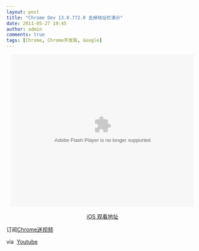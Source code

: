 ```yaml
---
layout: post
title: "Chrome Dev 13.0.772.0 去掉地址栏演示"
date: 2011-05-27 19:45
author: admin
comments: true
tags: [Chrome, Chrome开发版, Google]
---
```

<p style="text-align: center;"><embed type="application/x-shockwave-flash" width="480" height="400" src="http://player.youku.com/player.php/sid/XMjcwNjIwMTY0/v.swf" quality="high" align="middle" allowscriptaccess="sameDomain"></embed>

<p style="text-align: center;"><a href="http://v.youku.com/v_show/id_XMjcwNjIwMTY0.html" target="_blank">iOS 观看地址</a>

订阅<a href="http://u.youku.com/user_show/uid_Chrome%E8%BF%B7" target="_blank">Chrome迷视频</a>

via  <a href="http://www.youtube.com/watch?v=9Wnl-0gexFs" target="_blank">Youtube</a>
